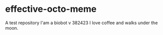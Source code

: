 # effective-octo-meme
A test repository
I'am a biobot v 382423 I love coffee and walks under the moon.
